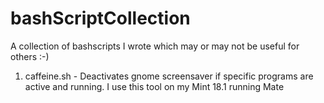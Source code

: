 # bashScriptCollection
A collection of bashscripts I wrote which may or may not be useful for others :-)

1. caffeine.sh - Deactivates gnome screensaver if specific programs are active and running. I use this tool on my Mint 18.1 running Mate
